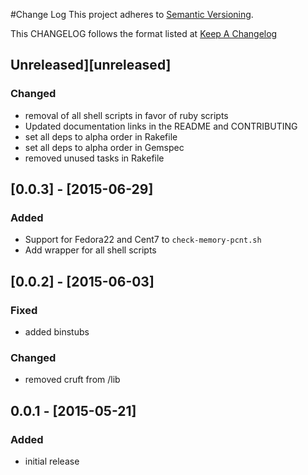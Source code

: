 #Change Log
This project adheres to [Semantic Versioning](http://semver.org/).

This CHANGELOG follows the format listed at [Keep A Changelog](http://keepachangelog.com/)

## Unreleased][unreleased]

### Changed
- removal of all shell scripts in favor of ruby scripts
- Updated documentation links in the README and CONTRIBUTING
- set all deps to alpha order in Rakefile
- set all deps to alpha order in Gemspec
- removed unused tasks in Rakefile

## [0.0.3] - [2015-06-29]
### Added
- Support for Fedora22 and Cent7 to `check-memory-pcnt.sh`
- Add wrapper for all shell scripts

## [0.0.2] - [2015-06-03]
### Fixed
- added binstubs
### Changed
- removed cruft from /lib

## 0.0.1 - [2015-05-21]
### Added
- initial release

